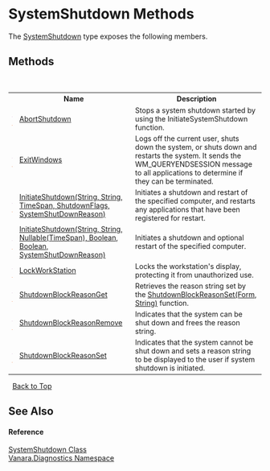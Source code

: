 # SystemShutdown Methods
 

The <a href="ad6f6ae9-fa9f-8e45-4be0-0a56f367e403">SystemShutdown</a> type exposes the following members.


## Methods
&nbsp;<table><tr><th></th><th>Name</th><th>Description</th></tr><tr><td>![Public method](media/pubmethod.gif "Public method")![Static member](media/static.gif "Static member")</td><td><a href="7c5b9389-a187-82ef-99a6-0d81088adbf9">AbortShutdown</a></td><td>
Stops a system shutdown started by using the InitiateSystemShutdown function.</td></tr><tr><td>![Public method](media/pubmethod.gif "Public method")![Static member](media/static.gif "Static member")</td><td><a href="875fba09-ddf1-22bc-8066-48d52cf478c2">ExitWindows</a></td><td>
Logs off the current user, shuts down the system, or shuts down and restarts the system. It sends the WM_QUERYENDSESSION message to all applications to determine if they can be terminated.</td></tr><tr><td>![Public method](media/pubmethod.gif "Public method")![Static member](media/static.gif "Static member")</td><td><a href="1c3f2ddc-5e1b-043f-b3a1-ba37dfcbc377">InitiateShutdown(String, String, TimeSpan, ShutdownFlags, SystemShutDownReason)</a></td><td>
Initiates a shutdown and restart of the specified computer, and restarts any applications that have been registered for restart.</td></tr><tr><td>![Public method](media/pubmethod.gif "Public method")![Static member](media/static.gif "Static member")</td><td><a href="0d6d6cfc-c6ba-99e1-b379-80effbcda490">InitiateShutdown(String, String, Nullable(TimeSpan), Boolean, Boolean, SystemShutDownReason)</a></td><td>
Initiates a shutdown and optional restart of the specified computer.</td></tr><tr><td>![Public method](media/pubmethod.gif "Public method")![Static member](media/static.gif "Static member")</td><td><a href="9d5aa00a-ee3a-8feb-1f0b-18d4208e6f67">LockWorkStation</a></td><td>
Locks the workstation's display, protecting it from unauthorized use.</td></tr><tr><td>![Public method](media/pubmethod.gif "Public method")![Static member](media/static.gif "Static member")</td><td><a href="b2191710-3bab-8ead-0861-ed2d12556b21">ShutdownBlockReasonGet</a></td><td>
Retrieves the reason string set by the <a href="4ddad513-7a50-c43b-faa7-7a2b4f45fece">ShutdownBlockReasonSet(Form, String)</a> function.</td></tr><tr><td>![Public method](media/pubmethod.gif "Public method")![Static member](media/static.gif "Static member")</td><td><a href="d6523f10-c1f1-a50c-b4a5-1c333a16c8a3">ShutdownBlockReasonRemove</a></td><td>
Indicates that the system can be shut down and frees the reason string.</td></tr><tr><td>![Public method](media/pubmethod.gif "Public method")![Static member](media/static.gif "Static member")</td><td><a href="4ddad513-7a50-c43b-faa7-7a2b4f45fece">ShutdownBlockReasonSet</a></td><td>
Indicates that the system cannot be shut down and sets a reason string to be displayed to the user if system shutdown is initiated.</td></tr></table>&nbsp;
<a href="#systemshutdown-methods">Back to Top</a>

## See Also


#### Reference
<a href="ad6f6ae9-fa9f-8e45-4be0-0a56f367e403">SystemShutdown Class</a><br /><a href="ae9a7c38-6642-96aa-d3f5-fcde8a4bd54e">Vanara.Diagnostics Namespace</a><br />